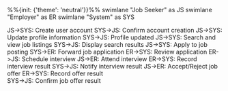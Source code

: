 %%{init: {'theme': 'neutral'}}%%
swimlane "Job Seeker" as JS
swimlane "Employer" as ER
swimlane "System" as SYS

JS->SYS: Create user account
SYS->JS: Confirm account creation
JS->SYS: Update profile information 
SYS->JS: Profile updated
JS->SYS: Search and view job listings
SYS->JS: Display search results
JS->SYS: Apply to job posting
SYS->ER: Forward job application
ER->SYS: Review application
ER->JS: Schedule interview
JS->ER: Attend interview
ER->SYS: Record interview result
SYS->JS: Notify interview result
JS->ER: Accept/Reject job offer
ER->SYS: Record offer result  
SYS->JS: Confirm job offer result